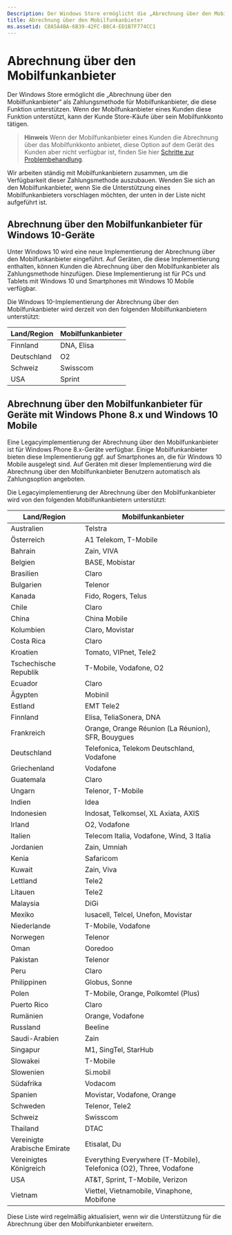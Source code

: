 ```yaml
---
Description: Der Windows Store ermöglicht die „Abrechnung über den Mobilfunkanbieter“ als Zahlungsmethode für Mobilfunkanbieter, die diese Funktion unterstützen.
title: Abrechnung über den Mobilfunkanbieter
ms.assetid: C8A5A4BA-6B39-42FC-B8C4-ED1B7F774CC1
---
```


# Abrechnung über den Mobilfunkanbieter


Der Windows Store ermöglicht die „Abrechnung über den Mobilfunkanbieter“ als Zahlungsmethode für Mobilfunkanbieter, die diese Funktion unterstützen. Wenn der Mobilfunkanbieter eines Kunden diese Funktion unterstützt, kann der Kunde Store-Käufe über sein Mobilfunkkonto tätigen.

> **Hinweis**  Wenn der Mobilfunkanbieter eines Kunden die Abrechnung über das Mobilfunkkonto anbietet, diese Option auf dem Gerät des Kunden aber nicht verfügbar ist, finden Sie hier [Schritte zur Problembehandlung](http://go.microsoft.com/fwlink/p/?LinkId=523993).

 

Wir arbeiten ständig mit Mobilfunkanbietern zusammen, um die Verfügbarkeit dieser Zahlungsmethode auszubauen. Wenden Sie sich an den Mobilfunkanbieter, wenn Sie die Unterstützung eines Mobilfunkanbieters vorschlagen möchten, der unten in der Liste nicht aufgeführt ist.

## Abrechnung über den Mobilfunkanbieter für Windows 10-Geräte


Unter Windows 10 wird eine neue Implementierung der Abrechnung über den Mobilfunkanbieter eingeführt. Auf Geräten, die diese Implementierung enthalten, können Kunden die Abrechnung über den Mobilfunkanbieter als Zahlungsmethode hinzufügen. Diese Implementierung ist für PCs und Tablets mit Windows 10 und Smartphones mit Windows 10 Mobile verfügbar.

Die Windows 10-Implementierung der Abrechnung über den Mobilfunkanbieter wird derzeit von den folgenden Mobilfunkanbietern unterstützt:

| Land/Region | Mobilfunkanbieter |
|----------------|------------------|
| Finnland        | DNA, Elisa       |
| Deutschland        | O2               |
| Schweiz    | Swisscom         |
| USA  | Sprint           |

 

## Abrechnung über den Mobilfunkanbieter für Geräte mit Windows Phone 8.x und Windows 10 Mobile


Eine Legacyimplementierung der Abrechnung über den Mobilfunkanbieter ist für Windows Phone 8.x-Geräte verfügbar. Einige Mobilfunkanbieter bieten diese Implementierung ggf. auf Smartphones an, die für Windows 10 Mobile ausgelegt sind. Auf Geräten mit dieser Implementierung wird die Abrechnung über den Mobilfunkanbieter Benutzern automatisch als Zahlungsoption angeboten.

Die Legacyimplementierung der Abrechnung über den Mobilfunkanbieter wird von den folgenden Mobilfunkanbietern unterstützt:

| Land/Region       | Mobilfunkanbieter                                                   |
|----------------------|--------------------------------------------------------------------|
| Australien            | Telstra                                                            |
| Österreich              | A1 Telekom, T-Mobile                                               |
| Bahrain              | Zain, VIVA                                                         |
| Belgien              | BASE, Mobistar                                                     |
| Brasilien               | Claro                                                              |
| Bulgarien             | Telenor                                                            |
| Kanada               | Fido, Rogers, Telus                                                |
| Chile                | Claro                                                              |
| China                | China Mobile                                                       |
| Kolumbien             | Claro, Movistar                                                    |
| Costa Rica           | Claro                                                              |
| Kroatien              | Tomato, VIPnet, Tele2                                              |
| Tschechische Republik       | T-Mobile, Vodafone, O2                                             |
| Ecuador              | Claro                                                              |
| Ägypten                | Mobinil                                                            |
| Estland              | EMT Tele2                                                         |
| Finnland              | Elisa, TeliaSonera, DNA                                            |
| Frankreich               | Orange, Orange Réunion (La Réunion), SFR, Bouygues                 |
| Deutschland              | Telefonica, Telekom Deutschland, Vodafone                          |
| Griechenland               | Vodafone                                                           |
| Guatemala            | Claro                                                              |
| Ungarn              | Telenor, T-Mobile                                                  |
| Indien                | Idea                                                               |
| Indonesien            | Indosat, Telkomsel, XL Axiata, AXIS                                |
| Irland              | O2, Vodafone                                                       |
| Italien                | Telecom Italia, Vodafone, Wind, 3 Italia                           |
| Jordanien               | Zain, Umniah                                                       |
| Kenia                | Safaricom                                                          |
| Kuwait               | Zain, Viva                                                         |
| Lettland               | Tele2                                                              |
| Litauen            | Tele2                                                              |
| Malaysia             | DiGi                                                               |
| Mexiko               | Iusacell, Telcel, Unefon, Movistar                                 |
| Niederlande          | T-Mobile, Vodafone                                                 |
| Norwegen               | Telenor                                                            |
| Oman                 | Ooredoo                                                            |
| Pakistan             | Telenor                                                            |
| Peru                 | Claro                                                              |
| Philippinen          | Globus, Sonne                                                         |
| Polen               | T-Mobile, Orange, Polkomtel (Plus)                                 |
| Puerto Rico          | Claro                                                              |
| Rumänien              | Orange, Vodafone                                                   |
| Russland               | Beeline                                                            |
| Saudi-Arabien         | Zain                                                               |
| Singapur            | M1, SingTel, StarHub                                               |
| Slowakei             | T-Mobile                                                           |
| Slowenien             | Si.mobil                                                           |
| Südafrika         | Vodacom                                                            |
| Spanien                | Movistar, Vodafone, Orange                                         |
| Schweden               | Telenor, Tele2                                                     |
| Schweiz          | Swisscom                                                           |
| Thailand             | DTAC                                                               |
| Vereinigte Arabische Emirate | Etisalat, Du                                                       |
| Vereinigtes Königreich       | Everything Everywhere (T-Mobile), Telefonica (O2), Three, Vodafone |
| USA        | AT&T, Sprint, T-Mobile, Verizon                                    |
| Vietnam              | Viettel, Vietnamobile, Vinaphone, Mobifone                         |

 

Diese Liste wird regelmäßig aktualisiert, wenn wir die Unterstützung für die Abrechnung über den Mobilfunkanbieter erweitern.

 

 






<!--HONumber=Mar16_HO4-->


